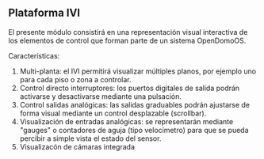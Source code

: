 
## Plataforma IVI 
 
 El presente módulo consistirá en una representación visual interactiva de los
 elementos de control que forman parte de un sistema OpenDomoOS.
 
 Características:
 
 1. Multi-planta: el IVI permitirá visualizar múltiples planos, por ejemplo 
    uno para cada piso o zona a controlar. 
 2. Control directo interruptores: los puertos digitales de salida podrán 
    activarse y desactivarse mediante una pulsación.
 3. Control salidas analógicas: las salidas graduables podrán ajustarse de 
    forma visual mediante un control desplazable (scrollbar).
 4. Visualización de entradas analógicas: se representarán mediante "gauges"
    o contadores de aguja (tipo velocímetro) para que se pueda percibir a
    simple vista el estado del sensor.
 5. Visualizacón de cámaras integrada

